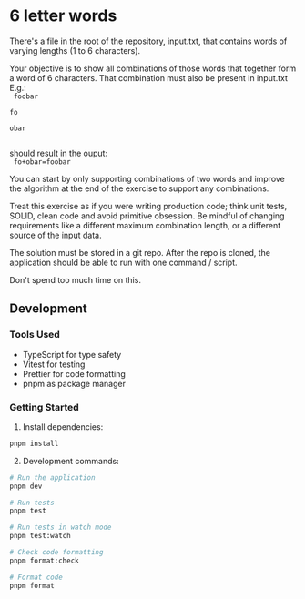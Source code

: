 # 6 letter words

There's a file in the root of the repository, input.txt, that contains words of varying lengths (1 to 6 characters).

Your objective is to show all combinations of those words that together form a word of 6 characters. That combination must also be present in input.txt
E.g.:  
<code>
foobar  
fo  
obar  
</code>

should result in the ouput:  
<code>
fo+obar=foobar
</code>

You can start by only supporting combinations of two words and improve the algorithm at the end of the exercise to support any combinations.

Treat this exercise as if you were writing production code; think unit tests, SOLID, clean code and avoid primitive obsession. Be mindful of changing requirements like a different maximum combination length, or a different source of the input data.

The solution must be stored in a git repo. After the repo is cloned, the application should be able to run with one command / script.

Don't spend too much time on this.

## Development

### Tools Used

- TypeScript for type safety
- Vitest for testing
- Prettier for code formatting
- pnpm as package manager

### Getting Started

1. Install dependencies:

```bash
pnpm install
```

2. Development commands:

```bash
# Run the application
pnpm dev

# Run tests
pnpm test

# Run tests in watch mode
pnpm test:watch

# Check code formatting
pnpm format:check

# Format code
pnpm format
```
